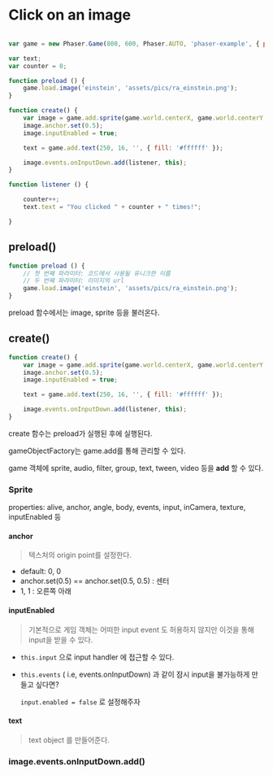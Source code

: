 # Click on an image

```javascript

var game = new Phaser.Game(800, 600, Phaser.AUTO, 'phaser-example', { preload: preload, create: create });

var text;
var counter = 0;

function preload () {
    game.load.image('einstein', 'assets/pics/ra_einstein.png');
}

function create() {
    var image = game.add.sprite(game.world.centerX, game.world.centerY, 'einstein');
    image.anchor.set(0.5);
    image.inputEnabled = true;

    text = game.add.text(250, 16, '', { fill: '#ffffff' });

    image.events.onInputDown.add(listener, this);
}

function listener () {

    counter++;
    text.text = "You clicked " + counter + " times!";

}

```

### 

## preload()

```javascript
function preload () {
  	// 첫 번째 파라미터: 코드에서 사용될 유니크한 이름
  	// 두 번째 파라미터: 이미지의 url
    game.load.image('einstein', 'assets/pics/ra_einstein.png');
}
```

preload 함수에서는 image, sprite 등을 불러온다.



## create()

```javascript
function create() {
    var image = game.add.sprite(game.world.centerX, game.world.centerY, 'einstein');
    image.anchor.set(0.5);
    image.inputEnabled = true;

    text = game.add.text(250, 16, '', { fill: '#ffffff' });

    image.events.onInputDown.add(listener, this);
}
```

create 함수는 preload가 실행된 후에 실행된다.

gameObjectFactory는 game.add를 통해 관리할 수 있다.

game 객체에 sprite, audio, filter, group, text, tween, video 등을 **add** 할 수 있다.



### Sprite

properties: alive, anchor, angle, body, events, input, inCamera, texture, inputEnabled 등

#### anchor

> 텍스처의 origin point를 설정한다.

* default: 0, 0
* anchor.set(0.5) == anchor.set(0.5, 0.5) : 센터
* 1, 1 : 오른쪽 아래

#### inputEnabled

> 기본적으로 게임 객체는 어떠한 input event 도 허용하지 않지만 이것을 통해 input을 받을 수 있다. 

* `this.input` 으로 input handler 에 접근할 수 있다. 

* `this.events` ( i.e, events.onInputDown) 과 같이 잠시 input을 불가능하게 만들고 싶다면? 

  `input.enabled = false` 로 설정해주자

#### text

> text object 를 만들어준다.



### image.events.onInputDown.add()

